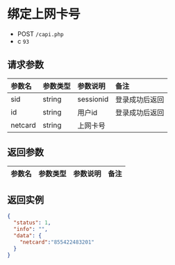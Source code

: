# 绑定上网卡号

* POST `/capi.php`
* c `93`

## 请求参数

| 参数名 | 参数类型 | 参数说明 | 备注 |
| :---- | :----| :----| :---- |
| sid | string | sessionid | 登录成功后返回 |
| id | string | 用户id | 登录成功后返回 |
| netcard | string | 上网卡号 |

## 返回参数

| 参数名 | 参数类型 | 参数说明 | 备注 |
| :---- | :----| :----| :---- |

## 返回实例

```JSON
{
  "status": 1,
  "info": "",
  "data": {
	"netcard":"855422483201"
  }
}
```